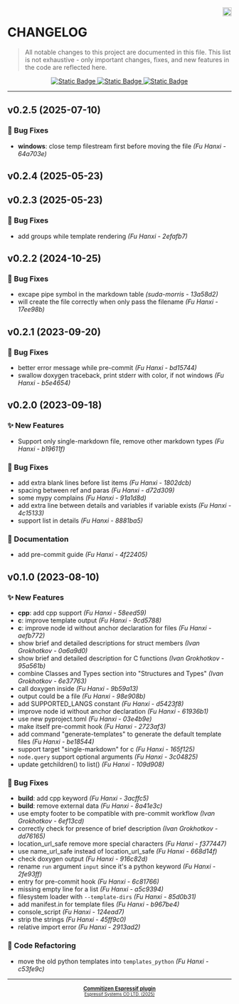 <a href="https://www.espressif.com">
    <img src="https://www.espressif.com/sites/all/themes/espressif/logo-black.svg" align="right" height="20" />
</a>

# CHANGELOG

> All notable changes to this project are documented in this file.
> This list is not exhaustive - only important changes, fixes, and new features in the code are reflected here.

<div style="text-align: center;">
    <a href="https://keepachangelog.com/en/1.1.0/">
        <img alt="Static Badge" src="https://img.shields.io/badge/Keep%20a%20Changelog-v1.1.0-salmon?logo=keepachangelog&logoColor=black&labelColor=white&link=https%3A%2F%2Fkeepachangelog.com%2Fen%2F1.1.0%2F">
    </a>
    <a href="https://www.conventionalcommits.org/en/v1.0.0/">
        <img alt="Static Badge" src="https://img.shields.io/badge/Conventional%20Commits-v1.0.0-pink?logo=conventionalcommits&logoColor=black&labelColor=white&link=https%3A%2F%2Fwww.conventionalcommits.org%2Fen%2Fv1.0.0%2F">
    </a>
    <a href="https://semver.org/spec/v2.0.0.html">
        <img alt="Static Badge" src="https://img.shields.io/badge/Semantic%20Versioning-v2.0.0-grey?logo=semanticrelease&logoColor=black&labelColor=white&link=https%3A%2F%2Fsemver.org%2Fspec%2Fv2.0.0.html">
    </a>
</div>
<hr>

## v0.2.5 (2025-07-10)

### 🐛 Bug Fixes

- **windows**: close temp filestream first before moving the file *(Fu Hanxi - 64a703e)*


## v0.2.4 (2025-05-23)


## v0.2.3 (2025-05-23)

### 🐛 Bug Fixes

- add groups while template rendering *(Fu Hanxi - 2efafb7)*


## v0.2.2 (2024-10-25)

### 🐛 Bug Fixes

- excape pipe symbol in the markdown table *(suda-morris - 13a58d2)*
- will create the file correctly when only pass the filename *(Fu Hanxi - 17ee98b)*


## v0.2.1 (2023-09-20)

### 🐛 Bug Fixes

- better error message while pre-commit *(Fu Hanxi - bd15744)*
- swallow doxygen traceback, print stderr with color, if not windows *(Fu Hanxi - b5e4654)*


## v0.2.0 (2023-09-18)

### ✨ New Features

- Support only single-markdown file, remove other markdown types *(Fu Hanxi - b19611f)*

### 🐛 Bug Fixes

- add extra blank lines before list items *(Fu Hanxi - 1802dcb)*
- spacing between ref and paras *(Fu Hanxi - d72d309)*
- some mypy complains *(Fu Hanxi - 91a1d8d)*
- add extra line between details and variables if variable exists *(Fu Hanxi - 4c15133)*
- support list in details *(Fu Hanxi - 8881ba5)*

### 📖 Documentation

- add pre-commit guide *(Fu Hanxi - 4f22405)*


## v0.1.0 (2023-08-10)

### ✨ New Features

- **cpp**: add cpp support *(Fu Hanxi - 58eed59)*
- **c**: improve template output *(Fu Hanxi - 9cd5788)*
- **c**: improve node id without anchor declaration for files *(Fu Hanxi - aefb772)*
- show brief and detailed descriptions for struct members *(Ivan Grokhotkov - 0a6a9d0)*
- show brief and detailed description for C functions *(Ivan Grokhotkov - 95a561b)*
- combine Classes and Types section into "Structures and Types" *(Ivan Grokhotkov - 6e37763)*
- call doxygen inside *(Fu Hanxi - 9b59a13)*
- output could be a file *(Fu Hanxi - 98e908b)*
- add SUPPORTED_LANGS constant *(Fu Hanxi - d5423f8)*
- improve node id without anchor declaration *(Fu Hanxi - 61936b1)*
- use new pyproject.toml *(Fu Hanxi - 03e4b9e)*
- make itself pre-commit hook *(Fu Hanxi - 2723af3)*
- add command "generate-templates" to generate the default template files *(Fu Hanxi - be18544)*
- support target "single-markdown" for c *(Fu Hanxi - 165f125)*
- `node.query` support optional arguments *(Fu Hanxi - 3c04825)*
- update getchildren() to list() *(Fu Hanxi - 109d908)*

### 🐛 Bug Fixes

- **build**: add cpp keyword *(Fu Hanxi - 3acffc5)*
- **build**: remove external data *(Fu Hanxi - 8a41e3c)*
- use empty footer to be compatible with pre-commit workflow *(Ivan Grokhotkov - 6ef13cd)*
- correctly check for presence of brief description *(Ivan Grokhotkov - dd76165)*
- location_url_safe remove more special characters *(Fu Hanxi - f377447)*
- use name_url_safe instead of location_url_safe *(Fu Hanxi - 668d14f)*
- check doxygen output *(Fu Hanxi - 916c82d)*
- rename `run` argument `input` since it's a python keyword *(Fu Hanxi - 2fe93ff)*
- entry for pre-commit hook *(Fu Hanxi - 6c81766)*
- missing empty line for a list *(Fu Hanxi - a5c9394)*
- filesystem loader with `--template-dirs` *(Fu Hanxi - 85d0b31)*
- add manifest.in for template files *(Fu Hanxi - b967be4)*
- console_script *(Fu Hanxi - 124ead7)*
- strip the strings *(Fu Hanxi - 45ff9c0)*
- relative import error *(Fu Hanxi - 2913ad2)*

### 🔧 Code Refactoring

- move the old python templates into `templates_python` *(Fu Hanxi - c53fe9c)*

---

<div style="text-align: center;">
    <small>
        <b>
            <a href="https://www.github.com/espressif/cz-plugin-espressif">Commitizen Espressif plugin</a>
        </b>
    <br>
        <sup><a href="https://www.espressif.com">Espressif Systems CO LTD. (2025)</a><sup>
    </small>
</div>

